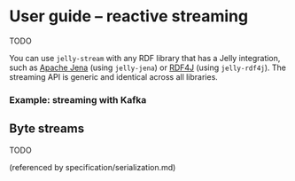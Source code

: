 # User guide – reactive streaming

TODO

You can use `jelly-stream` with any RDF library that has a Jelly integration, such as [Apache Jena](jena.md) (using `jelly-jena`) or [RDF4J](rdf4j.md) (using `jelly-rdf4j`). The streaming API is generic and identical across all libraries.

### Example: streaming with Kafka

## Byte streams

TODO

(referenced by specification/serialization.md)
